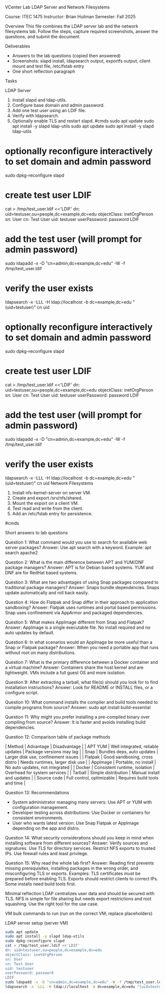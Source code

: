 VCenter Lab LDAP Server and Network Filesystems

Course: ITEC 1475
Instructor: Brian Huilman
Semester: Fall 2025

Overview
This file combines the LDAP server lab and the network filesystems lab. Follow the steps, capture required screenshots, answer the questions, and submit the document.

Deliverables
- Answers to the lab questions (copied then answered)
- Screenshots: slapd install, ldapsearch output, exportfs output, client mount and test file, /etc/fstab entry
- One short reflection paragraph

Tasks

LDAP Server
1. Install slapd and ldap-utils.
2. Configure base domain and admin password.
3. Add one test user using an LDIF file.
4. Verify with ldapsearch.
5. Optionally enable TLS and restart slapd.
#cmds
sudo apt update
sudo apt install -y slapd ldap-utils
sudo apt update
sudo apt install -y slapd ldap-utils

# optionally reconfigure interactively to set domain and admin password
sudo dpkg-reconfigure slapd

# create test user LDIF
cat > /tmp/test_user.ldif <<'LDIF'
dn: uid=testuser,ou=people,dc=example,dc=edu
objectClass: inetOrgPerson
sn: User
cn: Test User
uid: testuser
userPassword: password
LDIF

# add the test user (will prompt for admin password)
sudo ldapadd -x -D "cn=admin,dc=example,dc=edu" -W -f /tmp/test_user.ldif

# verify the user exists
ldapsearch -x -LLL -H ldap://localhost -b dc=example,dc=edu "(uid=testuser)" cn uid
# optionally reconfigure interactively to set domain and admin password
sudo dpkg-reconfigure slapd

# create test user LDIF
cat > /tmp/test_user.ldif <<'LDIF'
dn: uid=testuser,ou=people,dc=example,dc=edu
objectClass: inetOrgPerson
sn: User
cn: Test User
uid: testuser
userPassword: password
LDIF

# add the test user (will prompt for admin password)
sudo ldapadd -x -D "cn=admin,dc=example,dc=edu" -W -f /tmp/test_user.ldif

# verify the user exists
ldapsearch -x -LLL -H ldap://localhost -b dc=example,dc=edu "(uid=testuser)" cn uid
Network Filesystems
1. Install nfs-kernel-server on server VM.
2. Create and export /srv/nfs/shared.
3. Mount the export on a client VM.
4. Test read and write from the client.
5. Add an /etc/fstab entry for persistence.

#cmds

Short answers to lab questions

Question 1: What command would you use to search for available web server packages?
Answer: Use apt search with a keyword. Example:
apt search apache2

Question 2: What is the main difference between APT and YUM/DNF package managers?
Answer: APT is for Debian based systems. YUM and DNF are for RedHat based systems.

Question 3: What are two advantages of using Snap packages compared to traditional package managers?
Answer: Snaps bundle dependencies. Snaps update automatically and roll back easily.

Question 4: How do Flatpak and Snap differ in their approach to application sandboxing?
Answer: Flatpak uses runtimes and portal based permissions. Snap uses confinement via AppArmor and packaged dependencies.

Question 5: What makes AppImage different from Snap and Flatpak?
Answer: AppImage is a single executable file. No install required and no auto updates by default.

Question 6: In what scenarios would an AppImage be more useful than a Snap or Flatpak package?
Answer: When you need a portable app that runs without root on many distributions.

Question 7: What is the primary difference between a Docker container and a virtual machine?
Answer: Containers share the host kernel and are lightweight. VMs include a full guest OS and more isolation.

Question 9: After extracting a tarball, what file(s) should you look for to find installation instructions?
Answer: Look for README or INSTALL files, or a configure script.

Question 10: What command installs the compiler and build tools needed to compile programs from source?
Answer: sudo apt install build-essential

Question 11: Why might you prefer installing a pre-compiled binary over compiling from source?
Answer: It is faster and avoids installing build dependencies.

Question 12: Comparison table of package methods

| Method | Advantage | Disadvantage |
| APT YUM | Well integrated, reliable updates | Package versions may lag |
| Snap | Bundles deps, auto updates | Larger disk use, confinement issues |
| Flatpak | Good sandboxing, cross distro | Needs runtimes, larger disk use |
| AppImage | Portable, no install | No auto updates, not integrated |
| Docker | Consistent runtime, isolation | Overhead for system services |
| Tarball | Simple distribution | Manual install and updates |
| Source code | Full control, optimizable | Requires build tools and time |

Question 13: Recommendations
- System administrator managing many servers: Use APT or YUM with configuration management.
- Developer testing across distributions: Use Docker or containers for consistent environments.
- User who wants latest version: Use Snap Flatpak or AppImage depending on the app and distro.

Question 14: What security considerations should you keep in mind when installing software from different sources?
Answer: Verify sources and signatures. Use TLS for directory services. Restrict NFS exports to trusted IPs. Use firewall rules and least privilege.

Question 15: Why read the whole lab first?
Answer: Reading first prevents missing prerequisites, installing packages in the wrong order, and misconfiguring TLS or exports. Examples: TLS certificates must be prepared before enabling TLS. Exports should restrict clients to correct IPs. Some installs need build tools first.

Minimal reflection
LDAP centralizes user data and should be secured with TLS. NFS is simple for file sharing but needs export restrictions and root squashing. Use the right tool for the use case.

VM bulk commands to run (run on the correct VM; replace placeholders)

LDAP server setup (server VM)
```bash
sudo apt update
sudo apt install -y slapd ldap-utils
sudo dpkg-reconfigure slapd
cat > /tmp/test_user.ldif <<'LDIF'
dn: uid=testuser,ou=people,dc=example,dc=edu
objectClass: inetOrgPerson
sn: User
cn: Test User
uid: testuser
userPassword: password
LDIF
sudo ldapadd -x -D "cn=admin,dc=example,dc=edu" -W -f /tmp/test_user.ldif
ldapsearch -x -LLL -H ldap://localhost -b dc=example,dc=edu "(uid=testuser)" cn uid